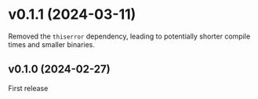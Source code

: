 # v0.1.1 (2024-03-11)

Removed the `thiserror` dependency, leading to potentially shorter compile times and smaller binaries.

## v0.1.0 (2024-02-27)

First release
